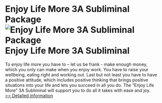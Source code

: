 # Enjoy Life More 3A Subliminal Package<br />![Enjoy Life More 3A Subliminal Package](https://mycommerce.akamaized.net/api/pimages/P300587207/BIG/300587207.JPG)<br />Enjoy Life More 3A Subliminal

To enjoy life more you have to – let us be frank - make enough money, which you only can make when you enjoy work. You have to raise your wellbeing, eating right and working out. Last but not least you have to have a positive attitude, which includes positive thinking that brings positive situations into your life and lets you succeed in all you do. The “Enjoy Life More” 3A Subliminal will support you to do all it takes with ease and joy.<br />[>> Detailed information](https://secure.shareit.com/shareit/product.html?productid=300587207&affiliateid=200057808)